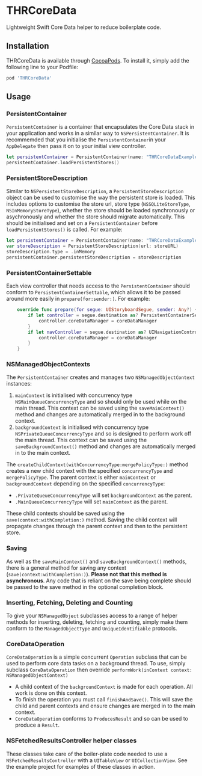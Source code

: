 # THRCoreData

Lightweight Swift Core Data helper to reduce boilerplate code.

## Installation

THRCoreData is available through [CocoaPods](http://cocoapods.org). To install it, simply add the following line to your Podfile:

```ruby
pod 'THRCoreData'
```

## Usage

### PersistentContainer

`PersistentContainer` is a container that encapsulates the Core Data stack in your application and works in a similar way to `NSPersistentContainer`. It is recommemded that you initialise the `PersistentContainer`in your `AppDelegate` then pass it on to your initial view controller.

```Swift
let persistentContainer = PersistentContainer(name: "THRCoreDataExample")
persistentContainer.loadPersistentStores()
```

### PersistentStoreDescription

Similar to `NSPersistentStoreDescription`, a `PersistentStoreDescription` object can be used to customise the way the persistent store is loaded. This includes options to customise the store url, store type (`NSSQLiteStoreType`, `NSInMemoryStoreType`), whether the store should be loaded synchronously or asychronously and whether the store should migrate automatically. This should be initialised and set on a `PersistentContainer` before `loadPersistentStores()` is called. For example:

```Swift
let persistentContainer = PersistentContainer(name: "THRCoreDataExample")
var storeDescription = PersistentStoreDescription(url: storeURL)
storeDescription.type = .inMemory
persistentContainer.persistentStoreDescription = storeDescription
```

### PersistentContainerSettable

Each view controller that needs access to the `PersistentContainer` should conform to `PersistentContainerSettable`, which allows it to be passed around more easily in `prepare(for:sender:)`. For example:

```Swift
    override func prepare(for segue: UIStoryboardSegue, sender: Any?) {
        if let controller = segue.destination as? PersistentContainerSettable {
            controller.coreDataManager = coreDataManager
        }
        if let navController = segue.destination as? UINavigationController, let controller = navController.topViewController as? PersistentContainerSettable {
            controller.coreDataManager = coreDataManager
        }
    }

```

### NSManagedObjectContexts

The `PersistentContainer` creates and manages two `NSManagedObjectContext` instances:

1. `mainContext` is initialised with concurrency type `NSMainQueueConcurrencyType` and so should only be used while on the main thread. This context can be saved using the `saveMainContext()` method and changes are automatically merged in to the background context.
2. `backgroundContext` is initialised with concurrency type `NSPrivateQueueConcurrencyType` and so is designed to perform work off the main thread. This context can be saved using the `saveBackgroundContext()` method and changes are automatically merged in to the main context.

The `createChildContext(withConcurrencyType:mergePolicyType:)` method creates a new child context with the specified `concurrencyType` and `mergePolicyType`. The parent context is either `mainContext` or `backgroundContext` depending on the specified `concurrencyType`:

* `.PrivateQueueConcurrencyType` will set `backgroundContext` as the parent.
* `.MainQueueConcurrencyType` will set `mainContext` as the parent.

These child contexts should be saved using the `save(context:withCompletion:)` method. Saving the child context will propagate changes through the parent context and then to the persistent store.

### Saving

As well as the `saveMainContext()` and `saveBackgroundContext()` methods, there is a general method for saving any context (`save(context:withCompletion:)`). **Please not that this method is asynchronous**. Any code that is reliant on the save being complete should be passed to the save method in the optional completion block.

### Inserting, Fetching, Deleting and Counting

To give your `NSManagedObject` subclasses access to a range of helper methods for inserting, deleting, fetching and counting, simply make them conform to the `ManagedObjectType` and `UniqueIdentifiable` protocols.
	
### CoreDataOperation

`CoreDataOperation` is a simple concurrent `Operation` subclass that can be used to perform core data tasks on a background thread. To use, simply subclass `CoreDataOperation` then override `performWork(inContext context: NSManagedObjectContext)`

* A child context of the `backgroundContext` is made for each operation. All work is done on this context.
* To finish the operation you must call `finishAndSave()`. This will save the child and parent contexts and ensure changes are merged in to the main context.
* `CoreDataOperation` conforms to `ProducesResult` and so can be used to produce a `Result`.


### NSFetchedResultsController helper classes

These classes take care of the boiler-plate code needed to use a `NSFetchedResultsController` with a `UITableView` or `UICollectionView`. See the example project for examples of these classes in action.